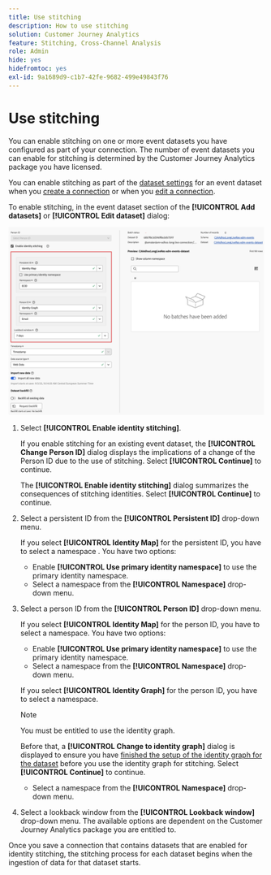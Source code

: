 ```yaml
---
title: Use stitching
description: How to use stitching
solution: Customer Journey Analytics
feature: Stitching, Cross-Channel Analysis
role: Admin
hide: yes
hidefromtoc: yes
exl-id: 9a1689d9-c1b7-42fe-9682-499e49843f76
---
```

# Use stitching

You can enable stitching on one or more event datasets you have configured as part of your connection. The number of event datasets you can enable for stitching is determined by the  Customer Journey Analytics package you have licensed. 

You can enable stitching as part of the [dataset settings](/help/connections/create-connection.md#dataset-settings) for an event dataset when you [create a connection](/help/connections/create-connection.md) or when you [edit a connection](/help/connections/manage-connections.md#edit-a-connection).

To enable stitching, in the event dataset section of the **[!UICONTROL Add datasets]** or **[!UICONTROL Edit dataset]** dialog: 

![Identity stitching options when you enable identity stitching](assets/identity-stitching-ui.png)

1. Select **[!UICONTROL Enable identity stitching]**.
   
   If you enable stitching for an existing event dataset, the **[!UICONTROL Change Person ID]** dialog displays the implications of a change of the Person ID due to the use of stitching. Select **[!UICONTROL Continue]** to continue.

   The **[!UICONTROL Enable identity stitching]** dialog summarizes the consequences of stitching identities. Select **[!UICONTROL Continue]** to continue.

1. Select a persistent ID from the **[!UICONTROL Persistent ID]** drop-down menu.

   If you select **[!UICONTROL Identity Map]** for the persistent ID, you have to select a namespace . You have two options:

   * Enable **[!UICONTROL Use primary identity namespace]** to use the primary identity namespace.
   * Select a namespace from the **[!UICONTROL Namespace]** drop-down menu.

1. Select a person ID from the **[!UICONTROL Person ID]** drop-down menu.

   If you select **[!UICONTROL Identity Map]** for the person ID, you have to select a namespace. You have two options:

   * Enable **[!UICONTROL Use primary identity namespace]** to use the primary identity namespace.
   * Select a namespace from the **[!UICONTROL Namespace]** drop-down menu.
 

   If you select **[!UICONTROL Identity Graph]** for the person ID, you have to select a namespace. 
   
   >[!NOTE]
   >
   >You must be entitled to use the identity graph.
   >

   Before that, a **[!UICONTROL Change to identity graph]** dialog is displayed to ensure you have [finished the setup of the identity graph for the dataset](/help/stitching/faq.md#enable-a-dataset-for-the-identity-service) before you use the identity graph for stitching. Select **[!UICONTROL Continue]** to continue.

   * Select a namespace from the **[!UICONTROL Namespace]** drop-down menu.


1. Select a lookback window from the **[!UICONTROL Lookback window]** drop-down menu. The available options are  dependent on the Customer Journey Analytics package you are entitled to.

Once you save a connection that contains datasets that are enabled for identity stitching, the stitching process for each dataset begins when the ingestion of data for that dataset starts.